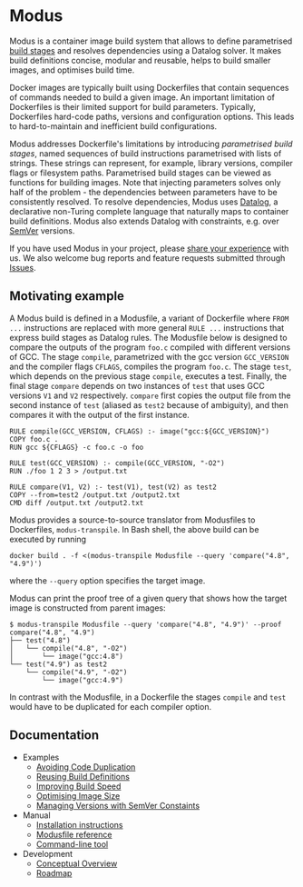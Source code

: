 # Modus

Modus is a container image build system that allows to define parametrised [build stages](https://docs.docker.com/develop/develop-images/multistage-build/) and resolves dependencies using a Datalog solver. It makes build definitions concise, modular and reusable, helps to build smaller images, and optimises build time.

Docker images are typically built using Dockerfiles that contain sequences of commands needed to build a given image. An important limitation of Dockerfiles is their limited support for build parameters. Typically, Dockerfiles hard-code paths, versions and configuration options. This leads to hard-to-maintain and inefficient build configurations.

Modus addresses Dockerfile's limitations by introducing _parametrised build stages_, named sequences of build instructions parametrised with lists of strings. These strings can represent, for example, library versions, compiler flags or filesystem paths. Parametrised build stages can be viewed as functions for building images. Note that injecting parameters solves only half of the problem - the dependencies between parameters have to be consistently resolved. To resolve dependencies, Modus uses [Datalog](https://en.wikipedia.org/wiki/Datalog), a declarative non-Turing complete language that naturally maps to container build definitions. Modus also extends Datalog with constraints, e.g. over [SemVer](https://semver.org/) versions.

If you have used Modus in your project, please [share your experience](https://docs.google.com/forms/d/e/1FAIpQLSctraHPE-vx9m6Mc6APfCykSGzP-ShE93BO-R57helgw82_4A/viewform?usp=sf_link) with us. We also welcome bug reports and feature requests submitted through [Issues](https://github.com/mechtaev/modus/issues).

## Motivating example

A Modus build is defined in a Modusfile, a variant of Dockerfile where `FROM ...` instructions are replaced with more general `RULE ...` instructions that express build stages as Datalog rules. The Modusfile below is designed to compare the outputs of the program `foo.c` compiled with different versions of GCC. The stage `compile`, parametrized with the gcc version `GCC_VERSION` and the compiler flags `CFLAGS`, compiles the program `foo.c`. The stage `test`, which depends on the previous stage `compile`, executes a test. Finally, the final stage `compare` depends on two instances of `test` that uses GCC versions `V1` and `V2` respectively. `compare` first copies the output file from the second instance of `test` (aliased as `test2` because of ambiguity), and then compares it with the output of the first instance.

    RULE compile(GCC_VERSION, CFLAGS) :- image("gcc:${GCC_VERSION}")
    COPY foo.c .
    RUN gcc ${CFLAGS} -c foo.c -o foo

    RULE test(GCC_VERSION) :- compile(GCC_VERSION, "-O2")
    RUN ./foo 1 2 3 > /output.txt

    RULE compare(V1, V2) :- test(V1), test(V2) as test2
    COPY --from=test2 /output.txt /output2.txt
    CMD diff /output.txt /output2.txt

Modus provides a source-to-source translator from Modusfiles to Dockerfiles, `modus-transpile`. In Bash shell, the above build can be executed by running 

    docker build . -f <(modus-transpile Modusfile --query 'compare("4.8", "4.9")')

where the `--query` option specifies the target image.

Modus can print the proof tree of a given query that shows how the target image is constructed from parent images:

    $ modus-transpile Modusfile --query 'compare("4.8", "4.9")' --proof
    compare("4.8", "4.9")
    ├── test("4.8")
    │   └── compile("4.8", "-O2")
    │       └── image("gcc:4.8")
    └── test("4.9") as test2
        └── compile("4.9", "-O2")
            └── image("gcc:4.9")

In contrast with the Modusfile, in a Dockerfile the stages `compile` and `test` would have to be duplicated for each compiler option.
   
## Documentation

- Examples
  - [Avoiding Code Duplication](doc/example-avoiding-code-duplication.md)
  - [Reusing Build Definitions](doc/example-reusing-build-definitions.md)
  - [Improving Build Speed](doc/example-improving-build-speed.md)
  - [Optimising Image Size](doc/example-optimising-image-size.md)
  - [Managing Versions with SemVer Constaints](doc/example-semver-constraints.md)
- Manual
  - [Installation instructions](doc/manual-installation.md)
  - [Modusfile reference](doc/manual-modusfile-reference.md)
  - [Command-line tool](doc/manual-command-line-tool.md)
- Development
  - [Conceptual Overview](doc/development-conceptual-overview.md)
  - [Roadmap](doc/development-roadmap.md)
